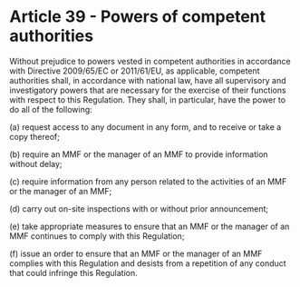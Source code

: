 # Article 39 - Powers of competent authorities


Without prejudice to powers vested in competent authorities in accordance with Directive 2009/65/EC or 2011/61/EU, as applicable, competent authorities shall, in accordance with national law, have all supervisory and investigatory powers that are necessary for the exercise of their functions with respect to this Regulation. They shall, in particular, have the power to do all of the following:

(a) request access to any document in any form, and to receive or take a copy thereof;

(b) require an MMF or the manager of an MMF to provide information without delay;

(c) require information from any person related to the activities of an MMF or the manager of an MMF;

(d) carry out on-site inspections with or without prior announcement;

(e) take appropriate measures to ensure that an MMF or the manager of an MMF continues to comply with this Regulation;

(f) issue an order to ensure that an MMF or the manager of an MMF complies with this Regulation and desists from a repetition of any conduct that could infringe this Regulation.
